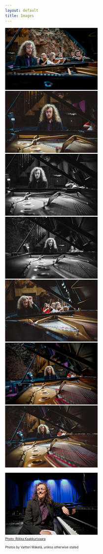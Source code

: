 ```yaml
---
layout: default
title: Images
---
```



<div class='image_collection'>

                                                                        
<a href="/images/mm_8849.jpg" target="_blank" > <img src="/images/mm_8849_300.jpg" alt="Martin Malmgren"  /> </a>
<a href="/images/mm_8889.jpg" target="_blank" > <img src="/images/mm_8889_300.jpg" alt="Martin Malmgren"  /> </a>
<a href="/images/mm_8890.jpg" target="_blank" > <img src="/images/mm_8890_300.jpg" alt="Martin Malmgren"  /> </a>
<a href="/images/mm_8900.jpg" target="_blank" > <img src="/images/mm_8900_300.jpg" alt="Martin Malmgren"  /> </a>
<a href="/images/mm_8902.jpg" target="_blank" > <img src="/images/mm_8902_300.jpg" alt="Martin Malmgren"  /> </a>
<a href="/images/mm_8903.jpg" target="_blank" > <img src="/images/mm_8903_300.jpg" alt="Martin Malmgren"  /> </a>
<a href="/images/mm_8907.jpg" target="_blank" > <img src="/images/mm_8907_300.jpg" alt="Martin Malmgren"  /> </a>

<a href="/images/martinmalmgren1.jpg" target="_blank" > <img src="/images/martinmalmgren1_300.jpg" alt="Martin Malmgren"  />
<br/>
<small style="font-size: 10px; ">Photo: Riikka Kaakkurivaara</small>
</a>

<small style="font-size: 10px; float:left;">Photos by Valtteri Mäkelä, unless otherwise stated</small>
</div>







<!--
<a href="/images/martinmalmgren2.jpg" target="_blank" > <img src="/images/martinmalmgren2_300.jpg" alt="Martin Malmgren"  /> </a>
                                                                        
<a href="/images/martinmalmgren3.jpg" target="_blank" > <img src="/images/martinmalmgren3_300.jpg" alt="Martin Malmgren"  /> </a>
<a href="/images/photo1.jpg" > <img src="/images/photo1_600.jpg" alt="Martin Malmgren" width="600px" /> </a>


<a href="/images/photo2.png" > <img src="/images/photo2.png" alt="Martin Malmgren" width="600px" /> </a>


<a href="/images/photo3.png" > <img src="/images/photo3.png" alt="Martin Malmgren" width="600px" /> </a>
-->




<!--
<ul class="enlarge">
<li><img src="/images/photo1_600.jpg" width="150px" height="100px" alt="Dechairs" /><span><img src="/images/photo1_600.jpg" alt="Deckchairs" /><br />Deckchairs on Blackpool beach</span></li>
<li><img src="/images/photo1_600.jpg" width="150px" height="100px" alt="Blackpool sunset" /><span><img src="/images/photo1_600.jpg" alt="Blackpool sunset" /><br />Sunset over the Irish Sea at Blackpool</span></li>
<li><img src="/images/photo1_600.jpg" width="150px" height="100px" alt="Blackpool pier" /><span><img src="/images/photo1_600.jpg" alt="Blackpool pier" /><br />Rolling waves off Blackpool North Pier</span></li>
</ul>




sdkfjsldfkjsdlfkj

<a href="#" onclick="lightbox_open();">Open lightbox</a>

<p>You can close the lighbox popup by pressing <strong>ESC key</strong>, <strong>clicking outside</strong> the box, or <strong>clicking on the image</strong>. The image has an onClick='lightbox_close()' attribute.</p>

<div id="light">
	<a href="#" onclick="lightbox_close();"><img src="/images/photo1.jpg" alt="" /></a>
</div>
<div id="fade" onClick="lightbox_close();"></div>

-->

